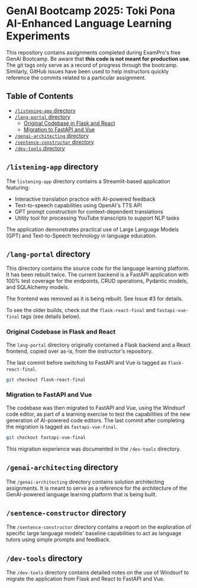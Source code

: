 # GenAI Bootcamp 2025: Toki Pona AI-Enhanced Language Learning Experiments

This repository contains assignments completed during ExamPro's free GenAI Bootcamp. Be aware that **this code is not meant for production use**. The git tags only serve as a record of progress through the bootcamp. Similarly, GitHub issues have been used to help instructors quickly reference the commits related to a particular assignment.

<!-- START doctoc generated TOC please keep comment here to allow auto update -->
<!-- DON'T EDIT THIS SECTION, INSTEAD RE-RUN doctoc TO UPDATE -->
## Table of Contents

- [`/listening-app` directory](#listening-app-directory)
- [`/lang-portal` directory](#lang-portal-directory)
  - [Original Codebase in Flask and React](#original-codebase-in-flask-and-react)
  - [Migration to FastAPI and Vue](#migration-to-fastapi-and-vue)
- [`/genai-architecting` directory](#genai-architecting-directory)
- [`/sentence-constructor` directory](#sentence-constructor-directory)
- [`/dev-tools` directory](#dev-tools-directory)

<!-- END doctoc generated TOC please keep comment here to allow auto update -->
## `/listening-app` directory

The `listening-app` directory contains a Streamlit-based application featuring:

- Interactive translation practice with AI-powered feedback
- Text-to-speech capabilities using OpenAI's TTS API
- GPT prompt construction for context-dependent translations
- Utility tool for processing YouTube transcripts to support NLP tasks

The application demonstrates practical use of Large Language Models (GPT) and Text-to-Speech technology in language education.

## `/lang-portal` directory

This directory contains the source code for the language learning platform. It has been rebuilt twice. The current backend is a FastAPI application with 100% test coverage for the endpoints, CRUD operations, Pydantic models, and SQLAlchemy models.

The frontend was removed as it is being rebuilt. See Issue #3 for details.

To see the older builds, check out the `flask-react-final` and `fastapi-vue-final` tags (see details below).

### Original Codebase in Flask and React

The `lang-portal` directory originally contained a Flask backend and a React frontend, copied over as-is, from the instructor's repository.

The last commit before switching to FastAPI and Vue is tagged as `flask-react-final`.

```sh
git checkout flask-react-final
```

### Migration to FastAPI and Vue

The codebase was then migrated to FastAPI and Vue, using the Windsurf code editor, as part of a learning exercise to test the capabilities of the new generation of AI-powered code editors. The last commit after completing the migration is tagged as `fastapi-vue-final`.

```sh
git checkout fastapi-vue-final
```

This migration experience was documented in the `/dev-tools` directory.

## `/genai-architecting` directory

The `/genai-architecting` directory contains solution architecting assignments. It is meant to serve as a reference for the architecture of the GenAI-powered language learning platform that is being built.

## `/sentence-constructor` directory

The `/sentence-constructor` directory contains a report on the exploration of specific large language models' baseline capabilities to act as language tutors using simple prompts and feedback.

## `/dev-tools` directory

The `/dev-tools` directory contains detailed notes on the use of Windsurf to migrate the application from Flask and React to FastAPI and Vue.
